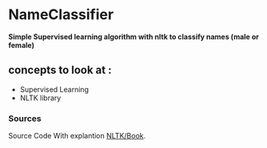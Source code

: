 # NameClassifier
**Simple Supervised learning algorithm with nltk to classify names (male or female)**
## concepts to look at : 
- Supervised Learning
- NLTK library 
### Sources 
Source Code With explantion [NLTK/Book](https://www.nltk.org/book/ch06.html).

